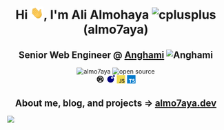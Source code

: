 <h1 align="center">Hi <img src="./Hey.gif" width="30px">, I'm Ali Almohaya <img src="https://1.bp.blogspot.com/-lEjH9X_Xjtw/W2htPIr-uMI/AAAAAAAAqyI/gl2OoecZsCsVXw8XTlYlP6vgxSr_RJrDgCLcBGAs/s1600/Flag_of_Yemen.gif" alt="cplusplus" width="33" height="23"/> (almo7aya)</h1> 

<h2 align="center">Senior Web Engineer @ <a href="https://anghami.com" target="_blank">Anghami</a> <img src="https://anghamiwebcdn.akamaized.net/web/assets/img/logos/favicons/mstile-70x70.png" alt="Anghami" width="16" height="16"/></h2>
 
<p align="center"> <img src="https://komarev.com/ghpvc/?username=almo7aya&color=9f7b3d" alt="almo7aya" />  <img src="https://badgen.net/badge/Open%20Source%20%3F/Yes%21?icon=github&color=9f7b3d" alt="open source"/>  <br />  <img src="https://raw.githubusercontent.com/devicons/devicon/master/icons/rust/rust-plain.svg" alt="javascript" width="20" height="20"/>  <img src="https://raw.githubusercontent.com/devicons/devicon/master/icons/lua/lua-original.svg" alt="javascript" width="20" height="20"/>  <img src="https://raw.githubusercontent.com/devicons/devicon/master/icons/javascript/javascript-original.svg" alt="javascript" width="20" height="20"/>  <img src="https://raw.githubusercontent.com/devicons/devicon/master/icons/typescript/typescript-original.svg" alt="typescript" width="20" height="20"/> </p>


<h2 align="center">About me, blog, and projects => <a href="https://almo7aya.dev">almo7aya.dev</a></h2>

![](https://hit.yhype.me/github/profile?user_id=17254073)
